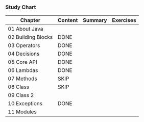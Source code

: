 ### Study Chart

Chapter | Content | Summary | Exercises 
---|---|---|---
01 About Java | 
02 Building Blocks | DONE 
03 Operators | DONE | 
04 Decisions | DONE | 
05 Core API |  DONE | 
06 Lambdas | DONE
07 Methods | SKIP
08 Class | SKIP
09 Class 2 |
10 Exceptions | DONE | 
11 Modules | 